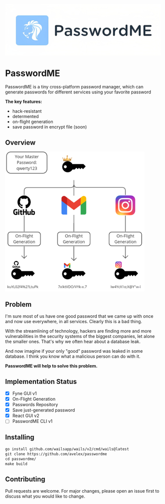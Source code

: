 <img align="center" width="800px" width="400px" src="./assets/img/logo.png">

# PasswordME

PasswordME is a tiny cross-platform password manager, which can generate passwords for different services using your favorite password

**The key features:**
- hack-resistant
- determented
- on-flight generation
- save password in encrypt file (soon)

## Overview
<img align="center" width="450" width="450" src="./assets/img/scheme.jpg">

## Problem
I'm sure most of us have one good password that we came up with once and now use everywhere, in all services. 
Clearly this is a bad thing.

With the streamlining of technology, hackers are finding more and more vulnerabilities in the security systems of the biggest companies, let alone the smaller ones. That's why we often hear about a database leak.

And now imagine if your only "good" password was leaked in some database. I think you know what a malicious person can do with it.

**PasswordME will help to solve this problem.**

## Implementation Status
- [x] Fyne GUI v1
- [x] On-Flight Generation
- [x] Passwords Repository
- [x] Save just-generated password 
- [x] React GUI v2
- [ ] PasswordME CLI v1

## Installing 
```
go install github.com/wailsapp/wails/v2/cmd/wails@latest
git clone https://github.com/avelex/passwordme
cd passwordme/
make build
```


## Contributing
Pull requests are welcome. For major changes, please open an issue first to discuss what you would like to change.
